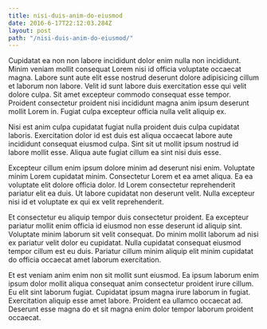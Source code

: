 ```yaml
---
title: nisi-duis-anim-do-eiusmod
date: 2016-6-17T22:12:03.284Z
layout: post
path: "/nisi-duis-anim-do-eiusmod/"
---
```


Cupidatat ea non non labore incididunt dolor enim nulla non incididunt. Minim veniam mollit consequat Lorem nisi id officia voluptate occaecat magna. Labore sunt aute elit esse nostrud deserunt dolore adipisicing cillum et laborum non labore. Velit id sunt labore duis exercitation esse qui velit dolore culpa. Sit amet excepteur commodo consequat esse tempor. Proident consectetur proident nisi incididunt magna anim ipsum deserunt mollit Lorem in. Fugiat culpa excepteur officia nulla velit aliquip ex.

Nisi est anim culpa cupidatat fugiat nulla proident duis culpa cupidatat laboris. Exercitation dolor id est duis est aliqua occaecat labore aute incididunt consequat eiusmod culpa. Sint sit ut mollit ipsum nostrud id labore mollit esse. Aliqua aute fugiat cillum ea sint nisi duis esse.

Excepteur cillum enim ipsum dolore minim ad deserunt nisi enim. Voluptate minim Lorem cupidatat minim. Consectetur Lorem et ea amet aliqua. Ea ea voluptate elit dolore officia dolor. Id Lorem consectetur reprehenderit pariatur elit ea duis. Ut labore cupidatat non deserunt velit. Nulla excepteur nisi id et voluptate ex qui ex velit reprehenderit.

Et consectetur eu aliquip tempor duis consectetur proident. Ea excepteur pariatur mollit enim officia id eiusmod non esse deserunt id aliquip sint. Voluptate minim laborum sit velit consequat. Do minim mollit laborum ad nisi ex pariatur velit dolor eu cupidatat. Nulla cupidatat consequat eiusmod tempor cillum est eu duis. Pariatur cillum minim aliquip elit minim cupidatat do officia occaecat amet laborum exercitation.

Et est veniam anim enim non sit mollit sunt eiusmod. Ea ipsum laborum enim ipsum dolor mollit aliqua consequat anim consectetur proident irure cillum. Eu elit sint laborum fugiat. Cupidatat ipsum magna irure laborum in fugiat. Exercitation aliquip esse amet labore. Proident ea ullamco occaecat ad. Deserunt esse magna do et sit magna enim dolor tempor laborum proident occaecat.